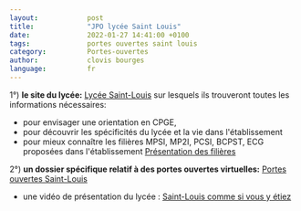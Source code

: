 ```yaml
---
layout:            post
title:             "JPO lycée Saint Louis"
date:              2022-01-27 14:41:00 +0100
tags:              portes ouvertes saint louis
category:          Portes-ouvertes
author:            clovis bourges
language:          fr
---
```


1°) **le site du lycée:** [Lycée Saint-Louis](https://www.ac-paris.fr/serail/jcms/s1_2080097/fr/lycee-saint-louis) sur lesquels ils trouveront toutes les informations nécessaires:
- pour envisager une orientation en CPGE,
- pour découvrir les spécificités du lycée et la vie dans l'établissement
- pour mieux connaître les filières MPSI, MP2I, PCSI, BCPST, ECG proposées dans l'établissement
[Présentation des filières](https://www.ac-paris.fr/serail/jcms/s1_2092360/fr/presentation-des-filieres)
 
2°) **un dossier spécifique relatif à des portes ouvertes virtuelles:**  [Portes ouvertes Saint-Louis](https://www.ac-paris.fr/serail/jcms/s2_2571930/fr/portes-ouvertes-virtuelles)
- une vidéo de présentation du lycée : [Saint-Louis comme si vous y étiez](https://www.ac-paris.fr/serail/upload/docs/video/mp4/2019-09/2019-06-12-saint-louis-def-version-web-1920x1080_2019-09-13_11-00-59_60.mp4)
